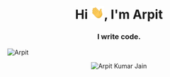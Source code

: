 <h1 align="center">Hi <img src="https://github.com/SAMAYV/SAMAYV/blob/main/Assets/hi.gif" width="30px">, I'm Arpit</h1>

<h3 align="center">I write code.</h3>

<p align="left"> <img src=https://komarev.com/ghpvc/?username=arpitkekri alt=Arpit Kumar Jain/> </p>

<p align="center"> <img src="https://github-readme-stats.vercel.app/api?username=arpitkekri&show_icons=true&theme=gotham" alt="Arpit Kumar Jain"/> </p>

<!--
**arpitkekri/arpitkekri** is a ✨ _special_ ✨ repository because its `README.md` (this file) appears on your GitHub profile.

Here are some ideas to get you started:

- 🔭 I’m currently working on ...
- 🌱 I’m currently learning ...
- 👯 I’m looking to collaborate on ...
- 🤔 I’m looking for help with ...
- 💬 Ask me about ...
- 📫 How to reach me: ...
- 😄 Pronouns: ...
- ⚡ Fun fact: ...
-->
